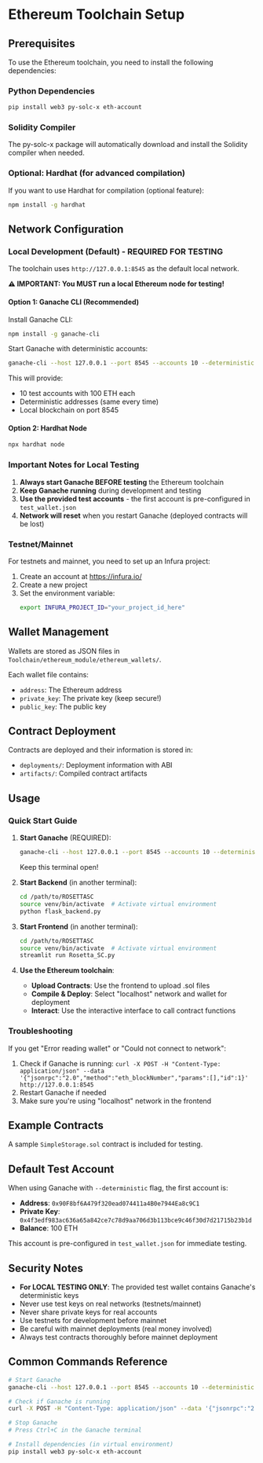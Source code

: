 # Ethereum Toolchain Setup

## Prerequisites

To use the Ethereum toolchain, you need to install the following dependencies:

### Python Dependencies

```bash
pip install web3 py-solc-x eth-account
```

### Solidity Compiler

The py-solc-x package will automatically download and install the Solidity compiler when needed.

### Optional: Hardhat (for advanced compilation)

If you want to use Hardhat for compilation (optional feature):

```bash
npm install -g hardhat
```

## Network Configuration

### Local Development (Default) - **REQUIRED FOR TESTING**

The toolchain uses `http://127.0.0.1:8545` as the default local network.

**⚠️ IMPORTANT: You MUST run a local Ethereum node for testing!**

#### Option 1: Ganache CLI (Recommended)

Install Ganache CLI:
```bash
npm install -g ganache-cli
```

Start Ganache with deterministic accounts:
```bash
ganache-cli --host 127.0.0.1 --port 8545 --accounts 10 --deterministic
```

This will provide:
- 10 test accounts with 100 ETH each
- Deterministic addresses (same every time)
- Local blockchain on port 8545

#### Option 2: Hardhat Node

```bash
npx hardhat node
```

### Important Notes for Local Testing

1. **Always start Ganache BEFORE testing** the Ethereum toolchain
2. **Keep Ganache running** during development and testing
3. **Use the provided test accounts** - the first account is pre-configured in `test_wallet.json`
4. **Network will reset** when you restart Ganache (deployed contracts will be lost)

### Testnet/Mainnet

For testnets and mainnet, you need to set up an Infura project:

1. Create an account at https://infura.io/
2. Create a new project
3. Set the environment variable:
   ```bash
   export INFURA_PROJECT_ID="your_project_id_here"
   ```

## Wallet Management

Wallets are stored as JSON files in `Toolchain/ethereum_module/ethereum_wallets/`.

Each wallet file contains:
- `address`: The Ethereum address
- `private_key`: The private key (keep secure!)
- `public_key`: The public key

## Contract Deployment

Contracts are deployed and their information is stored in:
- `deployments/`: Deployment information with ABI
- `artifacts/`: Compiled contract artifacts

## Usage

### Quick Start Guide

1. **Start Ganache** (REQUIRED):
   ```bash
   ganache-cli --host 127.0.0.1 --port 8545 --accounts 10 --deterministic
   ```
   Keep this terminal open!

2. **Start Backend** (in another terminal):
   ```bash
   cd /path/to/ROSETTASC
   source venv/bin/activate  # Activate virtual environment
   python flask_backend.py
   ```

3. **Start Frontend** (in another terminal):
   ```bash
   cd /path/to/ROSETTASC
   source venv/bin/activate  # Activate virtual environment
   streamlit run Rosetta_SC.py
   ```

4. **Use the Ethereum toolchain**:
   - **Upload Contracts**: Use the frontend to upload .sol files
   - **Compile & Deploy**: Select "localhost" network and wallet for deployment
   - **Interact**: Use the interactive interface to call contract functions

### Troubleshooting

If you get "Error reading wallet" or "Could not connect to network":
1. Check if Ganache is running: `curl -X POST -H "Content-Type: application/json" --data '{"jsonrpc":"2.0","method":"eth_blockNumber","params":[],"id":1}' http://127.0.0.1:8545`
2. Restart Ganache if needed
3. Make sure you're using "localhost" network in the frontend

## Example Contracts

A sample `SimpleStorage.sol` contract is included for testing.

## Default Test Account

When using Ganache with `--deterministic` flag, the first account is:
- **Address**: `0x90F8bf6A479f320ead074411a4B0e7944Ea8c9C1`
- **Private Key**: `0x4f3edf983ac636a65a842ce7c78d9aa706d3b113bce9c46f30d7d21715b23b1d`
- **Balance**: 100 ETH

This account is pre-configured in `test_wallet.json` for immediate testing.

## Security Notes

- **For LOCAL TESTING ONLY**: The provided test wallet contains Ganache's deterministic keys
- Never use test keys on real networks (testnets/mainnet)
- Never share private keys for real accounts
- Use testnets for development before mainnet
- Be careful with mainnet deployments (real money involved)
- Always test contracts thoroughly before mainnet deployment

## Common Commands Reference

```bash
# Start Ganache
ganache-cli --host 127.0.0.1 --port 8545 --accounts 10 --deterministic

# Check if Ganache is running
curl -X POST -H "Content-Type: application/json" --data '{"jsonrpc":"2.0","method":"eth_blockNumber","params":[],"id":1}' http://127.0.0.1:8545

# Stop Ganache
# Press Ctrl+C in the Ganache terminal

# Install dependencies (in virtual environment)
pip install web3 py-solc-x eth-account
```